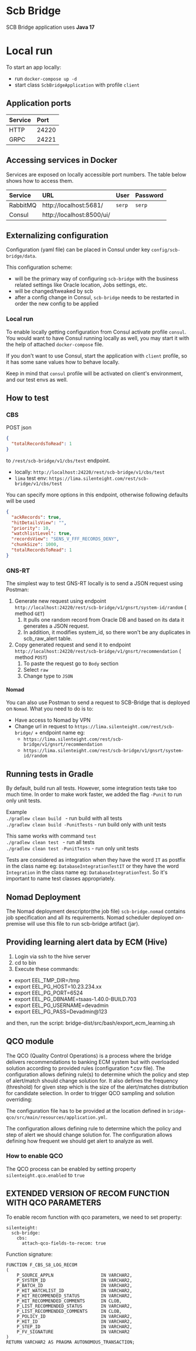 # Scb Bridge

SCB Bridge application uses **Java 17**

# Local run

To start an app locally:

- run `docker-compose up -d`
- start class `ScbBridgeApplication` with profile `client`

## Application ports

| Service  | Port  |
|:---------|:------|
| HTTP     | 24220 |
| GRPC     | 24221 |

## Accessing services in Docker

Services are exposed on locally accessible port numbers. The table below shows how to access them.

| Service  | URL                       | User   | Password |
|:---------|:--------------------------|:-------|:---------|
| RabbitMQ | http://localhost:5681/    | `serp` | `serp`   |
| Consul   | http://localhost:8500/ui/ |        |          |

## Externalizing configuration

Configuration (yaml file) can be placed in Consul under key `config/scb-bridge/data`.

This configuration scheme:

- will be the primary way of configuring `scb-bridge` with the business related settings like Oracle
  location, Jobs settings, etc.
- will be changed/tweaked by scb
- after a config change in Consul, `scb-bridge` needs to be restarted in order the new config to be
  applied

### Local run

To enable locally getting configuration from Consul activate profile `consul`. You would want to
have Consul running locally as well, you may start it with the help of attached `docker-compose`
file.

If you don't want to use Consul, start the application with `client` profile, so it has some sane
values how to behave locally.

Keep in mind that `consul` profile will be activated on client's environment, and our test envs as
well.

## How to test

### CBS

POST json

```json
{
  "totalRecordsToRead": 1
}
```

to `/rest/scb-bridge/v1/cbs/test` endpoint.

- locally: `http://localhost:24220/rest/scb-bridge/v1/cbs/test`
- `lima` test env: `https://lima.silenteight.com/rest/scb-bridge/v1/cbs/test`

You can specify more options in this endpoint, otherwise following defaults will be used

```json
{
  "ackRecords": true,
  "hitDetailsView": "",
  "priority": 10,
  "watchlistLevel": true,
  "recordsView": "SENS_V_FFF_RECORDS_DENY",
  "chunkSize": 1000,
  "totalRecordsToRead": 1
}
```

### GNS-RT

The simplest way to test GNS-RT locally is to send a JSON request using Postman:

1. Generate new request using
   endpoint `http://localhost:24220/rest/scb-bridge/v1/gnsrt/system-id/random` (
   method `GET`)
    1. It pulls one random record from Oracle DB and based on its data it generates a JSON request.
    2. In addition, it modifies system_id, so there won't be any duplicates in scb_raw_alert table.
2. Copy generated request and send it to
   endpoint `http://localhost:24220/rest/scb-bridge/v1/gnsrt/recommendation` (
   method `POST`)
    1. To paste the request go to `Body` section
    2. Select `raw`
    3. Change type to `JSON`

#### Nomad

You can also use Postman to send a request to SCB-Bridge that is deployed on `Nomad`. What you need
to do is to:

- Have access to Nomad by VPN
- Change url in request to `https://lima.silenteight.com/rest/scb-bridge/` + endpoint name eg:
    - `https://lima.silenteight.com/rest/scb-bridge/v1/gnsrt/recommendation`
    - `https://lima.silenteight.com/rest/scb-bridge/v1/gnsrt/system-id/random`

## Running tests in Gradle

By default, build run all tests. However, some integration tests take too much time. In order to
make work faster, we added the flag `-Punit` to run only unit tests. <br>

Example <br>
`./gradlew clean build ` - run build with all tests <br>
`./gradlew clean build -PunitTests` - run build only with unit tests

This same works with command `test` <br>
`./gradlew clean test ` - run all tests <br>
`./gradlew clean test -PunitTests` - run only unit tests

Tests are considered as integration when they have the word `IT` as postfix in the class name
eg: `DatabaseIntegrationTestIT` or they have the word `Integration` in the class name
eg: `DatabaseIntegrationTest`. So it's important to name test classes appropriately.

## Nomad Deployment

The Nomad deployment descriptor(the job file) `scb-bridge.nomad` contains job specification and all
its requirements. Nomad scheduler deployed on-premise will use this file to run scb-bridge
artifact (jar).

## Providing learning alert data by ECM (Hive)

1) Login via ssh to the hive server
2) cd to bin
3) Execute these commands:

* export EEL_TMP_DIR=/tmp
* export EEL_PG_HOST=10.23.234.xx
* export EEL_PG_PORT=6524
* export EEL_PG_DBNAME=tsaas-1.40.0-BUILD.703
* export EEL_PG_USERNAME=devadmin
* export EEL_PG_PASS=Devadmin@123

and then, run the script: bridge-dist/src/bash/export_ecm_learning.sh

## QCO module

The QCO (Quality Control Operations) is a process where the bridge delivers recommendations to
banking ECM system but with overloaded solution according to provided rules (configuration *.csv
file). The configuration allows defining rule(s) to determine which the policy and step of
alert/match should change solution for. It also defines the frequency (threshold) for given step
which is the size of the alert/matches distribution for candidate selection. In order to trigger QCO
sampling and solution overriding:

The configuration file has to be provided at the location defined
in `bridge-qco/src/main/resources/application.yml`.

The configuration allows defining rule to determine which the policy and step of alert we should
change solution for. The configuration allows defining how frequent we should get alert to analyze
as well.

### How to enable QCO

The QCO process can be enabled by setting property
`silenteight.qco.enabled` to `true`

## EXTENDED VERSION OF RECOM FUNCTION WITH QCO PARAMETERS

To enable recom function with qco parameters, we need to set property:

```
silenteight:
  scb-bridge:
    cbs:
      attach-qco-fields-to-recom: true
```

Function signature:

    FUNCTION F_CBS_S8_LOG_RECOM
    (
        P_SOURCE_APPLN                  IN VARCHAR2, 
        P_SYSTEM_ID                     IN VARCHAR2, 
        P_BATCH_ID                      IN VARCHAR2, 
        P_HIT_WATCHLIST_ID              IN VARCHAR2, 
        P_HIT_RECOMMENDED_STATUS        IN VARCHAR2, 
        P_HIT_RECOMMENDED_COMMENTS      IN CLOB,
        P_LIST_RECOMMENDED_STATUS       IN VARCHAR2, 
        P_LIST_RECOMMENDED_COMMENTS     IN CLOB,
        P_POLICY_ID                     IN VARCHAR2, 
        P_HIT_ID                        IN VARCHAR2, 
        P_STEP_ID                       IN VARCHAR2, 
        P_FV_SIGNATURE                  IN VARCHAR2
    )
    RETURN VARCHAR2 AS PRAGMA AUTONOMOUS_TRANSACTION;